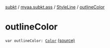 [subkt](../../index.md) / [myaa.subkt.ass](../index.md) / [StyleLine](index.md) / [outlineColor](./outline-color.md)

# outlineColor

`var outlineColor: `[`Color`](https://docs.oracle.com/javase/9/docs/api/java/awt/Color.html) [(source)](https://github.com/Myaamori/SubKt/blob/0.1.13/src/main/kotlin/myaa/subkt/ass/parser.kt#L544)